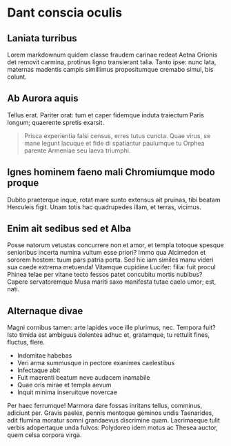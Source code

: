 # Dant conscia oculis

## Laniata turribus

Lorem markdownum quidem classe fraudem carinae redeat Aetna Orionis det removit
carmina, protinus ligno transierant talia. Tanto ipse: nunc lata, maternas
madentis campis simillimus propositumque cremabo simul, bis colunt.

## Ab Aurora aquis

Tellus erat. Pariter orat: tum et caper fidemque induta traiectum Paris longum;
quaerente spretis exarsit.

> Prisca experientia falsi census, erres tutus cuncta. Quae virus, se mane
> legunt lacuque et fide di spatiantur paulumque tu Orphea parente Armeniae seu
> laeva triumphi.

## Ignes hominem faeno mali Chromiumque modo proque

Dubito praeterque inque, rotat mare sunto extensus ait pruinas, tibi beatam
Herculeis figit. Unam totis hac quadrupedes illam, et terras, vicimus.

## Enim ait sedibus sed et Alba

Posse natorum vetustas concurrere non et amor, et templa totoque spesque
senioribus incerta numina vultum esse priori? Immo qua Alcimedon et sororem
hostem: tuum pars patria porta. Sed hic iam similes manu videri sua caede
extrema metuenda! Vitamque cupidine Lucifer: filia: fuit procul Phinea telae per
vitane tecto fessos patet concubitu mortis nubibus? Capere servatoremque Musa
mariti saxo manifesta tutae caelo umor; est, nati.

## Alternaque divae

Magni cornibus tamen: arte lapides voce ille plurimus, nec. Tempora fuit? Isto
timida est ambiguus dolentes adhuc et, gratamque, tu rettulit fines, fluctus,
flere.

- Indomitae habebas
- Veri arma summusque in pectore exanimes caelestibus
- Infectaque abit
- Fuit maerenti beatum neve audacem inamabile
- Quae oris mirae et templa aevum
- Inquit minima inseruitque novercae

Per haec ferrumque! Marmora dare fossas inritans tellus, comminus, adiciunt per.
Gravis paelex, pennis mentoque geminos undis Taenarides, adit flumina moratur
somni grandaevus discrimine quam. Lacrimaeque tulit verbis adopertaque unda
fulvos: Polydoreo idem motus ac Thesea auctor, quem celsa corpora virga.